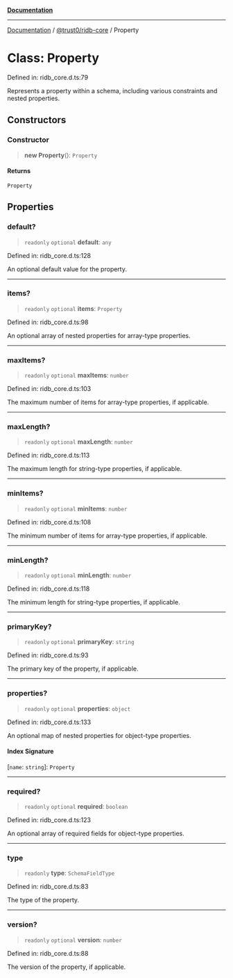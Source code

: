 [**Documentation**](../../../README.md)

***

[Documentation](../../../README.md) / [@trust0/ridb-core](../README.md) / Property

# Class: Property

Defined in: ridb\_core.d.ts:79

Represents a property within a schema, including various constraints and nested properties.

## Constructors

### Constructor

> **new Property**(): `Property`

#### Returns

`Property`

## Properties

### default?

> `readonly` `optional` **default**: `any`

Defined in: ridb\_core.d.ts:128

An optional default value for the property.

***

### items?

> `readonly` `optional` **items**: `Property`

Defined in: ridb\_core.d.ts:98

An optional array of nested properties for array-type properties.

***

### maxItems?

> `readonly` `optional` **maxItems**: `number`

Defined in: ridb\_core.d.ts:103

The maximum number of items for array-type properties, if applicable.

***

### maxLength?

> `readonly` `optional` **maxLength**: `number`

Defined in: ridb\_core.d.ts:113

The maximum length for string-type properties, if applicable.

***

### minItems?

> `readonly` `optional` **minItems**: `number`

Defined in: ridb\_core.d.ts:108

The minimum number of items for array-type properties, if applicable.

***

### minLength?

> `readonly` `optional` **minLength**: `number`

Defined in: ridb\_core.d.ts:118

The minimum length for string-type properties, if applicable.

***

### primaryKey?

> `readonly` `optional` **primaryKey**: `string`

Defined in: ridb\_core.d.ts:93

The primary key of the property, if applicable.

***

### properties?

> `readonly` `optional` **properties**: `object`

Defined in: ridb\_core.d.ts:133

An optional map of nested properties for object-type properties.

#### Index Signature

\[`name`: `string`\]: `Property`

***

### required?

> `readonly` `optional` **required**: `boolean`

Defined in: ridb\_core.d.ts:123

An optional array of required fields for object-type properties.

***

### type

> `readonly` **type**: `SchemaFieldType`

Defined in: ridb\_core.d.ts:83

The type of the property.

***

### version?

> `readonly` `optional` **version**: `number`

Defined in: ridb\_core.d.ts:88

The version of the property, if applicable.
